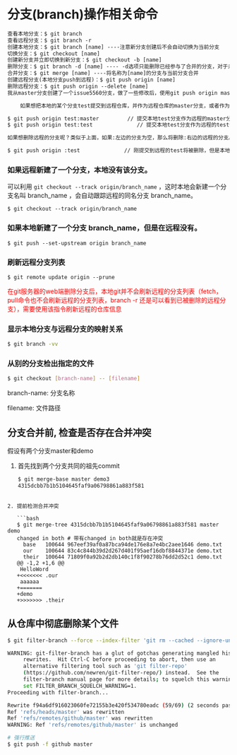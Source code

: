 # **分支(branch)操作相关命令**

```txt
查看本地分支：$ git branch
查看远程分支：$ git branch -r
创建本地分支：$ git branch [name] ----注意新分支创建后不会自动切换为当前分支
切换分支：$ git checkout [name]
创建新分支并立即切换到新分支：$ git checkout -b [name]
删除分支：$ git branch -d [name] ---- -d选项只能删除已经参与了合并的分支，对于未有合并的分支是无法删除的。如果想强制删除一个分支，可以使用-D选项
合并分支：$ git merge [name] ----将名称为[name]的分支与当前分支合并
创建远程分支(本地分支push到远程)：$ git push origin [name]
删除远程分支：$ git push origin --delete [name]
我从master分支创建了一个issue5560分支，做了一些修改后，使用git push origin master提交，但是显示的结果却是'Everything up-to-date'，发生问题的原因是git push origin master 在没有track远程分支的本地分支中默认提交的master分支，因为master分支默认指向了origin master 分支，这里要使用git push origin issue5560：master 就可以把issue5560推送到远程的master分支了。

    如果想把本地的某个分支test提交到远程仓库，并作为远程仓库的master分支，或者作为另外一个名叫test的分支，那么可以这么做。

$ git push origin test:master         // 提交本地test分支作为远程的master分支 //好像只写这一句，远程的github就会自动创建一个test分支
$ git push origin test:test              // 提交本地test分支作为远程的test分支

如果想删除远程的分支呢？类似于上面，如果:左边的分支为空，那么将删除:右边的远程的分支。

$ git push origin :test              // 刚提交到远程的test将被删除，但是本地还会保存的，不用担心
```

### 如果远程新建了一个分支，本地没有该分支。

可以利用 `git checkout --track origin/branch_name` ，这时本地会新建一个分支名叫 branch_name ，会自动跟踪远程的同名分支 branch_name。

```shell
$ git checkout --track origin/branch_name
```

### 如果本地新建了一个分支 branch_name，但是在远程没有。

```shell
$ git push --set-upstream origin branch_name
```

### 刷新远程分支列表

```shell
$ git remote update origin --prune
```

<span style="color: red">在git服务器的web端删除分支后，本地git并不会刷新远程的分支列表（fetch，pull命令也不会刷新远程的分支列表，branch -r 还是可以看到已被删除的远程分支），需要使用该指令刷新远程的仓库信息</span>

### 显示本地分支与远程分支的映射关系

```bash
$ git branch -vv
```

### 从别的分支检出指定的文件

```bash
$ git checkout [branch-name] -- [filename]
```

branch-name: 分支名称

filename: 文件路径

## 分支合并前, 检查是否存在合并冲突

假设有两个分支master和demo

1. 首先找到两个分支共同的祖先commit

   ```bash
   $ git merge-base master demo3
   4315dcbb7b1b5104645faf9a06798861a883f581
   ```
```
   
2. 提前检测合并冲突

   ```bash
   $ git merge-tree 4315dcbb7b1b5104645faf9a06798861a883f581 master demo
   changed in both # 带有changed in both就是存在冲突
     base   100644 967eef39af0a87bca94de176e8a7e4bc2aee1646 demo.txt
     our    100644 83c4c844b39d2d267d401f95aef16dbf8844371e demo.txt
     their  100644 71809f0a92b2d2db140c1f8f90278b76dd2d52c1 demo.txt
   @@ -1,2 +1,6 @@
    HelloWord
   +<<<<<<< .our
    aaaaaa
   +=======
   +demo
   +>>>>>>> .their
```

   ## 从仓库中彻底删除某个文件

```bash
$ git filter-branch --force --index-filter 'git rm --cached --ignore-unmatch ${file}' --prune-empty --tag-name-filter cat -- --all

WARNING: git-filter-branch has a glut of gotchas generating mangled history
	 rewrites.  Hit Ctrl-C before proceeding to abort, then use an
	 alternative filtering tool such as 'git filter-repo'
	 (https://github.com/newren/git-filter-repo/) instead.  See the
	 filter-branch manual page for more details; to squelch this warning,
	 set FILTER_BRANCH_SQUELCH_WARNING=1.
Proceeding with filter-branch...

Rewrite f94a6df916023060fe72155b3e420f534780eadc (59/69) (2 seconds passed, remaining 0 predicted)    
Ref 'refs/heads/master' was rewritten
Ref 'refs/remotes/github/master' was rewritten
WARNING: Ref 'refs/remotes/github/master' is unchanged

# 强行推送
$ git push -f github master
```